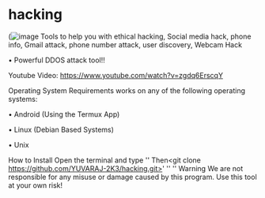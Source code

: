 # hacking
(![image](https://raw.githubusercontent.com/YUVARAJ-2K3/hacking/blob/main/hack.png)
Tools to help you with ethical hacking, Social media hack, phone info, Gmail attack, phone number attack, user discovery, Webcam Hack

• Powerful DDOS attack tool!!

Youtube Video: https://www.youtube.com/watch?v=zgdq6ErscqY

Operating System Requirements
works on any of the following operating systems:

• Android (Using the Termux App)

• Linux (Debian Based Systems)

• Unix

How to Install
Open the terminal and type '<pkg install git>'
Then<git clone https://github.com/YUVARAJ-2K3/hacking.git>'
'<cd hacking>'
'<bash hack.sh>'
Warning
We are not responsible for any misuse or damage caused by this program. Use this tool at your own risk!
